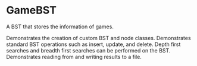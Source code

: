 # GameBST
A BST that stores the information of games.

Demonstrates the creation of custom BST and node classes.
Demonstrates standard BST operations such as insert, update, and delete.
Depth first searches and breadth first searches can be performed on the BST.
Demonstrates reading from and writing results to a file.
